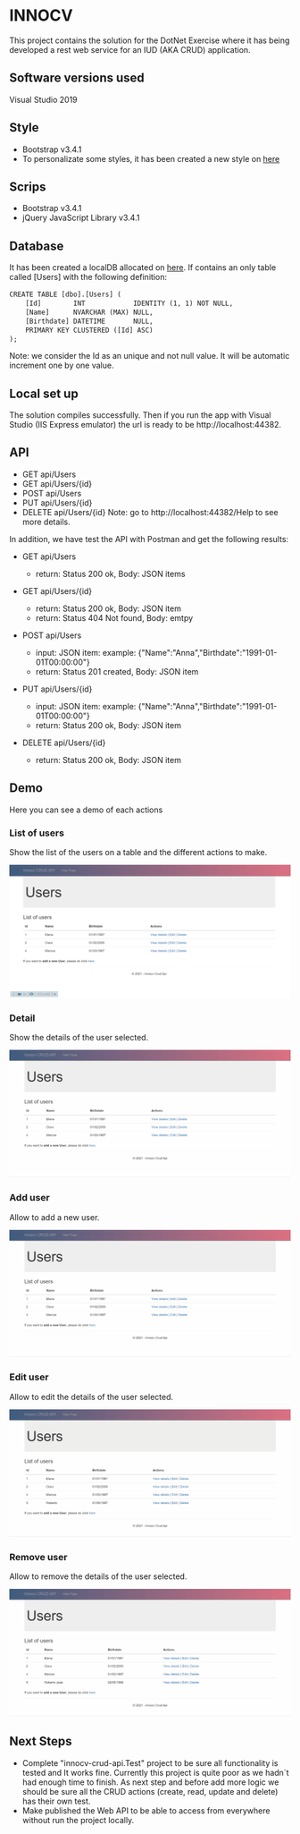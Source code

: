 # INNOCV
This project contains the solution for the DotNet Exercise where it has being developed a rest web service for an IUD (AKA CRUD) application.

## Software versions used
Visual Studio 2019

## Style
- Bootstrap v3.4.1
- To personalizate some styles, it has been created a new style on [here](https://github.com/elenasanchezp/innocv-crud-api/blob/main/innocv-crud-api/Content/innocv/style.css)

## Scrips
- Bootstrap v3.4.1 
- jQuery JavaScript Library v3.4.1

## Database
It has been created a localDB allocated on [here](https://github.com/elenasanchezp/innocv-crud-api/blob/main/innocv-crud-api/App_Data/innocv_db.mdf). If contains an only table called [Users] with the following definition: 

```
CREATE TABLE [dbo].[Users] (
    [Id]        INT            IDENTITY (1, 1) NOT NULL,
    [Name]      NVARCHAR (MAX) NULL,
    [Birthdate] DATETIME       NULL,
    PRIMARY KEY CLUSTERED ([Id] ASC)
);
```
Note: we consider the Id as an unique and not null value. It will be automatic increment one by one value.

## Local set up
The solution compiles successfully. Then if you run the app with Visual Studio (IIS Express emulator) the url is ready to be http://localhost:44382.

## API 
- GET api/Users	
- GET api/Users/{id}	
- POST api/Users	
- PUT api/Users/{id}	
- DELETE api/Users/{id}	
Note: go to http://localhost:44382/Help to see more details. 

In addition, we have test the API with Postman and get the following results:
- GET api/Users	
  - return: Status 200 ok, Body: JSON items
 
- GET api/Users/{id}	
  - return: Status 200 ok, Body: JSON item
  - return: Status 404 Not found, Body: emtpy
 
- POST api/Users	
  - input: JSON item: example: {"Name":"Anna","Birthdate":"1991-01-01T00:00:00"}
  - return: Status 201 created, Body: JSON item
 
- PUT api/Users/{id}	
  - input: JSON item: example: {"Name":"Anna","Birthdate":"1991-01-01T00:00:00"}
  - return: Status 200 ok, Body: JSON item
 
- DELETE api/Users/{id}	
  - return: Status 200 ok, Body: JSON item
 
## Demo
Here you can see a demo of each actions

### List of users
Show the list of the users on a table and the different actions to make.

![list_users](https://github.com/elenasanchezp/innocv-crud-api/blob/main/innocv-crud-api/Content/images/innocv_list_user.png)

### Detail
Show the details of the user selected. 

![detail_user](https://github.com/elenasanchezp/innocv-crud-api/blob/main/innocv-crud-api/Content/images/innocv_detail.gif)

### Add user 
Allow to add a new user.

![add_user](https://github.com/elenasanchezp/innocv-crud-api/blob/main/innocv-crud-api/Content/images/innocv_add_user.gif)

### Edit user 
Allow to edit the details of the user selected. 

![edit_user](https://github.com/elenasanchezp/innocv-crud-api/blob/main/innocv-crud-api/Content/images/innocv_edit_user.gif)

### Remove user 
Allow to remove the details of the user selected. 

![remove_user](https://github.com/elenasanchezp/innocv-crud-api/blob/main/innocv-crud-api/Content/images/innocv_delete_user.gif)


## Next Steps
  - Complete "innocv-crud-api.Test" project to be sure all functionality is tested and It works fine. Currently this project is quite poor as we hadn´t had enough time to finish. As next step and before add more logic we should be sure all the CRUD actions (create, read, update and delete) has their own test. 
  - Make published the Web API to be able to access from everywhere without run the project locally. 
